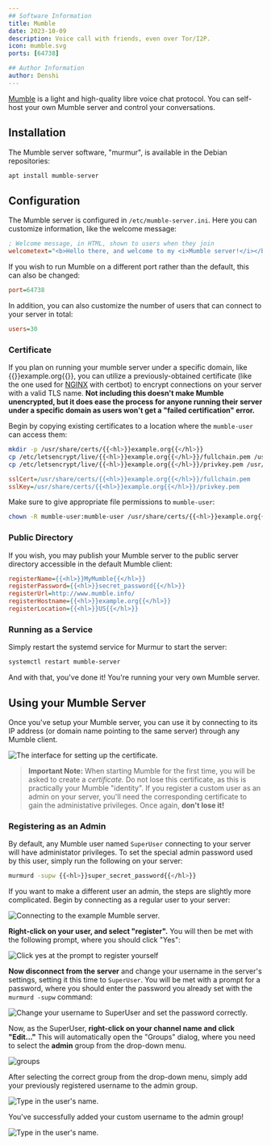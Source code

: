 ```yaml
---
## Software Information
title: Mumble
date: 2023-10-09
description: Voice call with friends, even over Tor/I2P.
icon: mumble.svg
ports: [64738]

## Author Information
author: Denshi
---
```


[Mumble](https://www.mumble.info/) is a light and high-quality libre voice chat protocol. You can self-host your own Mumble server and control your conversations.

## Installation

The Mumble server software, "murmur", is available in the Debian repositories:
```sh
apt install mumble-server
```

## Configuration

The Mumble server is configured in `/etc/mumble-server.ini`. Here you can customize information, like the welcome message:

```ini
; Welcome message, in HTML, shown to users when they join
welcometext="<b>Hello there, and welcome to my <i>Mumble server!</i></b>"
```

If you wish to run Mumble on a different port rather than the default, this can also be changed:
```ini
port=64738
```

In addition, you can also customize the number of users that can connect to your server in total:
```ini
users=30
```

### Certificate

If you plan on running your mumble server under a specific domain, like {{<hl>}}example.org{{</hl>}}, you can utilize a previously-obtained certificate (like the one used for [NGINX](/server/nginx) with certbot) to encrypt connections on your server with a valid TLS name. **Not including this doesn't make Mumble unencrypted, but it does ease the process for anyone running their server under a specific domain as users won't get a "failed certification" error.**

Begin by copying existing certificates to a location where the `mumble-user` can access them:

```sh
mkdir -p /usr/share/certs/{{<hl>}}example.org{{</hl>}}
cp /etc/letsencrypt/live/{{<hl>}}example.org{{</hl>}}/fullchain.pem /usr/share/certs/{{<hl>}}example.org{{</hl>}}/
cp /etc/letsencrypt/live/{{<hl>}}example.org{{</hl>}}/privkey.pem /usr/share/certs/{{<hl>}}example.org{{</hl>}}/
```

```ini
sslCert=/usr/share/certs/{{<hl>}}example.org{{</hl>}}/fullchain.pem
sslKey=/usr/share/certs/{{<hl>}}example.org{{</hl>}}/privkey.pem
```

Make sure to give appropriate file permissions to `mumble-user`:

```sh
chown -R mumble-user:mumble-user /usr/share/certs/{{<hl>}}example.org{{</hl>}}
```

### Public Directory

If you wish, you may publish your Mumble server to the public server directory accessible in the default Mumble client:
```ini
registerName={{<hl>}}MyMumble{{</hl>}}
registerPassword={{<hl>}}secret_password{{</hl>}}
registerUrl=http://www.mumble.info/
registerHostname={{<hl>}}example.org{{</hl>}}
registerLocation={{<hl>}}US{{</hl>}}
```

### Running as a Service

Simply restart the systemd service for Murmur to start the server:
```sh
systemctl restart mumble-server
```

And with that, you've done it! You're running your very own Mumble server.

## Using your Mumble Server

Once you've setup your Mumble server, you can use it by connecting to its IP address (or domain name pointing to the same server) through any Mumble client.

![The interface for setting up the certificate.](1-cert.png)

> **Important Note:** When starting Mumble for the first time, you will be asked to create a *certificate.* Do not lose this certificate, as this is practically your Mumble "identity". If you register a custom user as an admin on your server, you'll need the corresponding certificate to gain the administative privileges. Once again, **don't lose it!**


### Registering as an Admin

By default, any Mumble user named `SuperUser` connecting to your server will have administator privileges. To set the special admin password used by this user, simply run the following on your server:

```sh
murmurd -supw {{<hl>}}super_secret_password{{</hl>}}
```

If you want to make a different user an admin, the steps are slightly more complicated. Begin by connecting as a regular user to your server:

![Connecting to the example Mumble server.](1-connecting.png)

**Right-click on your user, and select "register".** You will then be met with the following prompt, where you should click "Yes":

![Click yes at the prompt to register yourself](2-register.png)

**Now disconnect from the server** and change your username in the server's settings, setting it this time to `SuperUser`. You will be met with a prompt for a password, where you should enter the password you already set with the `murmurd -supw` command:

![Change your username to SuperUser and set the password correctly.](3-superuser.png)

Now, as the SuperUser, **right-click on your channel name and click "Edit..."** This will automatically open the "Groups" dialog, where you need to select the **admin** group from the drop-down menu.

![groups](4-groups.png)

After selecting the correct group from the drop-down menu, simply add your previously registered username to the admin group.

![Type in the user's name.](5-adduser.png)

You've successfully added your custom username to the admin group!

![Type in the user's name.](6-done.png)


